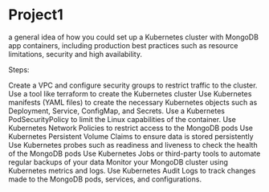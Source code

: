 # Project1

a general idea of how you could set up a Kubernetes cluster with MongoDB app containers, including production best practices such as resource limitations, security and high availability.

Steps: 

Create a VPC and configure security groups to restrict traffic to the cluster.
Use a tool like terraform to create the Kubernetes cluster
Use Kubernetes manifests (YAML files) to create the necessary Kubernetes objects such as Deployment, Service, ConfigMap, and Secrets.
Use a Kubernetes PodSecurityPolicy to limit the Linux capabilities of the container.
Use Kubernetes Network Policies to restrict access to the MongoDB pods
Use Kubernetes Persistent Volume Claims to ensure data is stored persistently
Use Kubernetes probes such as readiness and liveness to check the health of the MongoDB pods
Use Kubernetes Jobs or third-party tools to automate regular backups of your data
Monitor your MongoDB cluster using Kubernetes metrics and logs.
Use Kubernetes Audit Logs to track changes made to the MongoDB pods, services, and configurations.
